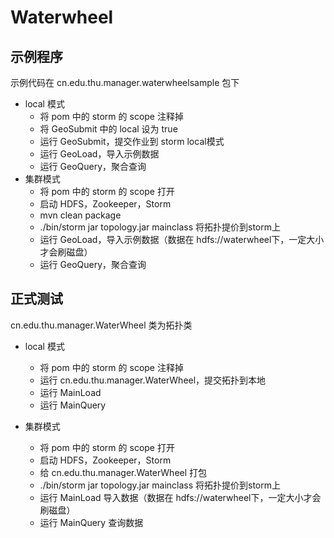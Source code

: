 # Waterwheel

## 示例程序

示例代码在 cn.edu.thu.manager.waterwheelsample 包下

* local 模式
	* 将 pom 中的 storm 的 scope 注释掉
	* 将 GeoSubmit 中的 local 设为 true
	* 运行 GeoSubmit，提交作业到 storm local模式
	* 运行 GeoLoad，导入示例数据
	* 运行 GeoQuery，聚合查询
* 集群模式
	* 将 pom 中的 storm 的 scope 打开
	* 启动 HDFS，Zookeeper，Storm
	* mvn clean package
	* ./bin/storm jar topology.jar mainclass 将拓扑提价到storm上
	* 运行 GeoLoad，导入示例数据（数据在 hdfs://waterwheel下，一定大小才会刷磁盘）
	* 运行 GeoQuery，聚合查询

	
## 正式测试

cn.edu.thu.manager.WaterWheel 类为拓扑类

* local 模式
	* 将 pom 中的 storm 的 scope 注释掉
	* 运行 cn.edu.thu.manager.WaterWheel，提交拓扑到本地
	* 运行 MainLoad
	* 运行 MainQuery

* 集群模式
	* 将 pom 中的 storm 的 scope 打开
	* 启动 HDFS，Zookeeper，Storm
	* 给 cn.edu.thu.manager.WaterWheel 打包
	* ./bin/storm jar topology.jar mainclass 将拓扑提价到storm上
	* 运行 MainLoad 导入数据（数据在 hdfs://waterwheel下，一定大小才会刷磁盘）
	* 运行 MainQuery 查询数据
